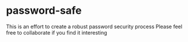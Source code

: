 # password-safe
This is an effort to create a robust password security process
Please feel free to collaborate if you find it interesting
